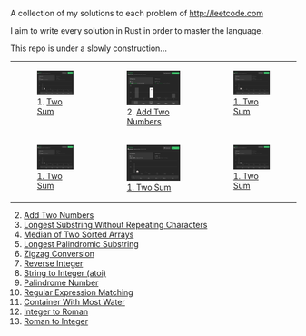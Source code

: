 A collection of my solutions to each problem of http://leetcode.com

I aim to write every solution in Rust in order to master the language.

This repo is under a slowly construction...

<table>
  <tr>
    <td valign="top">
        <figure class="image">
            <img src="./assets/two-sum.png" alt="two-sum">
            <figcaption>1. <a href="https://github.com/Gabones/leet-code/tree/master/two-sum">Two Sum</a></figcaption>
        </figure>
    </td>
    <td valign="top">
        <figure class="image">
            <img src="./assets/add-two-numbers.png" alt="two-sum">
            <figcaption>2. <a href="https://github.com/Gabones/leet-code/tree/master/add-two-numbers">Add Two Numbers</a></figcaption>
        </figure>
    </td>
    <td valign="top">
        <figure class="image">
            <img src="./assets/two-sum.png" alt="two-sum">
            <figcaption><a href="https://github.com/Gabones/leet-code/tree/master/two-sum">1. Two Sum</a></figcaption>
        </figure>
    </td>
  </tr>
  <tr>
    <td valign="top">
        <figure class="image">
            <img src="./assets/two-sum.png" alt="two-sum">
            <figcaption><a href="https://github.com/Gabones/leet-code/tree/master/two-sum">1. Two Sum</a></figcaption>
        </figure>
    </td>
    <td valign="top">
        <figure class="image">
            <img src="./assets/two-sum.png" alt="two-sum">
            <figcaption><a href="https://github.com/Gabones/leet-code/tree/master/two-sum">1. Two Sum</a></figcaption>
        </figure>
    </td>
    <td valign="top">
        <figure class="image">
            <img src="./assets/two-sum.png" alt="two-sum">
            <figcaption><a href="https://github.com/Gabones/leet-code/tree/master/two-sum">1. Two Sum</a></figcaption>
        </figure>
    </td>
  </tr>
</table>



2. [Add Two Numbers](https://github.com/Gabones/leet-code/tree/master/add-two-numbers)
3. [Longest Substring Without Repeating Characters](https://github.com/Gabones/leet-code/tree/master/longest-substring)
4. [Median of Two Sorted Arrays](https://github.com/Gabones/leet-code/tree/master/median-sorted-arrays)
5. [Longest Palindromic Substring](https://github.com/Gabones/leet-code/tree/master/long-palind-substr)
6. [Zigzag Conversion](https://github.com/Gabones/leet-code/tree/master/zigzag-conversion)
7. [Reverse Integer](https://github.com/Gabones/leet-code/tree/master/reverse-integer)
8. [String to Integer (atoi)](https://github.com/Gabones/leet-code/tree/master/string-to-integer)
9. [Palindrome Number](https://github.com/Gabones/leet-code/tree/master/palindrome-number)
10. [Regular Expression Matching](https://github.com/Gabones/leet-code/tree/master/regular-expression-matching)
11. [Container With Most Water](https://github.com/Gabones/leet-code/tree/master/container-with-most-water)
12. [Integer to Roman](https://github.com/Gabones/leet-code/tree/master/integer-to-roman)
13. [Roman to Integer](https://github.com/Gabones/leet-code/tree/master/roman-to-integer)